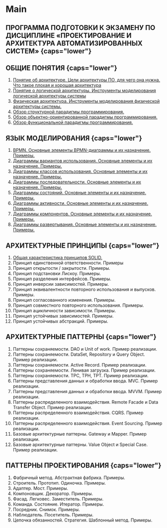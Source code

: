 # Main

## ПРОГРАММА ПОДГОТОВКИ К ЭКЗАМЕНУ ПО ДИСЦИПЛИНЕ «ПРОЕКТИРОВАНИЕ И АРХИТЕКТУРА АВТОМАТИЗИРОВАННЫХ СИСТЕМ» {caps="lower"}

## ОБЩИЕ ПОНЯТИЯ {caps="lower"}

1. [Понятие об архитектуре. Цели архитектуры ПО, для чего она нужна. Что такое плохая и хорошая архитектура](Question1.md)
2. [Понятие о логической архитектуры. Инструменты моделирования логической архитектуры системы](Question2.md)
3. [Физическая архитектура. Инструменты моделирования физической архитектуры системы.](Question3.md)
4. [Обзор структурной парадигмы программирования.](Question4.md)
5. [Обзор объектно-ориентированной парадигмы программирования.](Question5.md)
6. [Обзор функциональной парадигмы программирования.](Question6.md)

## ЯЗЫК МОДЕЛИРОВАНИЯ {caps="lower"}

1. [BPMN. Основные элементы BPMN-диаграммы и их назначение. Примеры.](Question7.md)
2. [Диаграммы вариантов использования. Основные элементы и их назначение. Примеры.](Question8.md)
3. [Диаграммы классов использования. Основные элементы и их назначение. Примеры.](Question9.md)
4. [Диаграммы последовательности. Основные элементы и их назначение. Примеры.](Question10.md)
5. [Диаграммы состояний. Основные элементы и их назначение. Примеры.](Question11.md)
6. [Диаграммы активности. Основные элементы и их назначение. Примеры.](Question12.md)
7. [Диаграммы компонентов. Основные элементы и их назначение. Примеры.](Question13.md)
8. [Диаграммы развертывания. Основные элементы и их назначение. Примеры.](Question14.md)

## АРХИТЕКТУРНЫЕ ПРИНЦИПЫ {caps="lower"}

1. [Общая характеристика принципов SOLID.](Question15.md)
2. Принцип единственной ответственности. Примеры
3. Принцип открытости / закрытости. Примеры.
4. Принцип подстановки Лискоу. Примеры.
5. Принцип разделения интерфейсов. Примеры.
6. Принцип инверсии зависимостей. Примеры.
7. Принцип эквивалентности повторного использования и выпусков. Примеры.
8. Принцип согласованного изменения. Примеры.
9. Принцип совместного повторного использования. Примеры.
10. Принцип ацикличности зависимости. Примеры.
11. Принцип устойчивых зависимостей. Примеры.
12. Принцип устойчивых абстракций. Примеры.

## АРХИТЕКТУРНЫЕ ПАТТЕРНЫ {caps="lower"}

1. Паттерны сохраняемости. DAO и Unit of work. Пример реализации.
2. Паттерны сохраняемости. DataSet, Repository и Query Object. Пример реализации.
3. Паттерны сохраняемости. Active Record. Пример реализации.
4. Паттерны сохраняемости. Ленивая загрузка. Пример реализации.
5. Паттерны сохраняемости. TPC, TPH, TPT. Пример реализации.
6. Паттерны представления данных и обработки ввода. MVC. Пример реализации.
7. Паттерны представления данных и обработки ввода. MVVM. Пример реализации.
8. Паттерны распределенного взаимодействия. Remote Facade и Data Transfer Object. Пример реализации.
9. Паттерны распределенного взаимодействия. CQRS. Пример реализации.
10. Паттерны распределенного взаимодействия. Event Sourcing. Пример реализации.
11. Базовые архитектурные паттерны. Gateway и Mapper. Пример реализации.
12. Базовые архитектурные паттерны. Value Object и Special Case. Пример реализации.

## ПАТТЕРНЫ ПРОЕКТИРОВАНИЯ {caps="lower"}

1. Фабричный метод. Абстрактная фабрика. Примеры.
2. Строитель. Прототип. Одиночка. Примеры.
3. Адаптер. Мост. Примеры.
4. Компоновщик. Декоратор. Примеры.
5. Фасад. Легковес. Заместитель. Примеры.
6. Команда. Состояние. Итератор. Примеры.
7. Посредник. Снимок. Примеры.
8. Наблюдатель. Посетитель. Примеры.
9. Цепочка обязанностей. Стратегия. Шаблонный метод. Примеры.
